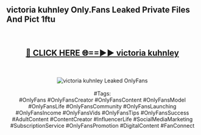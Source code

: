 <h2>victoria kuhnley Only.Fans Leaked Private Files And Pict 1ftu</h2>
<br>
<div align="center">
<h2><a href="https://mediafiles.top/victoria_kuhnley" rel="nofollow">🔴 CLICK HERE 🌐==►► victoria kuhnley</a></h2>
<br>
<br>
<a href="https://mediafiles.top/victoria_kuhnley" rel="nofollow" data-target="animated-image.originalLink"><img src="https://i.ibb.co.com/WyWwxjT/player-gif2.gif" alt="victoria kuhnley Leaked OnlyFans" style="max-width: 100%; display: inline-block;" data-target="animated-image.originalImage"></a>
<br><br>
#Tags:
<br>
#OnlyFans #OnlyFansCreator #OnlyFansContent #OnlyFansModel #OnlyFansLife #OnlyFansCommunity #OnlyFansLaunching #OnlyFansIncome #OnlyFansVids #OnlyFansTips #OnlyFansSuccess #AdultContent #ContentCreator #InfluencerLife #SocialMediaMarketing #SubscriptionService #OnlyFansPromotion #DigitalContent #FanConnect
</div>
<br>